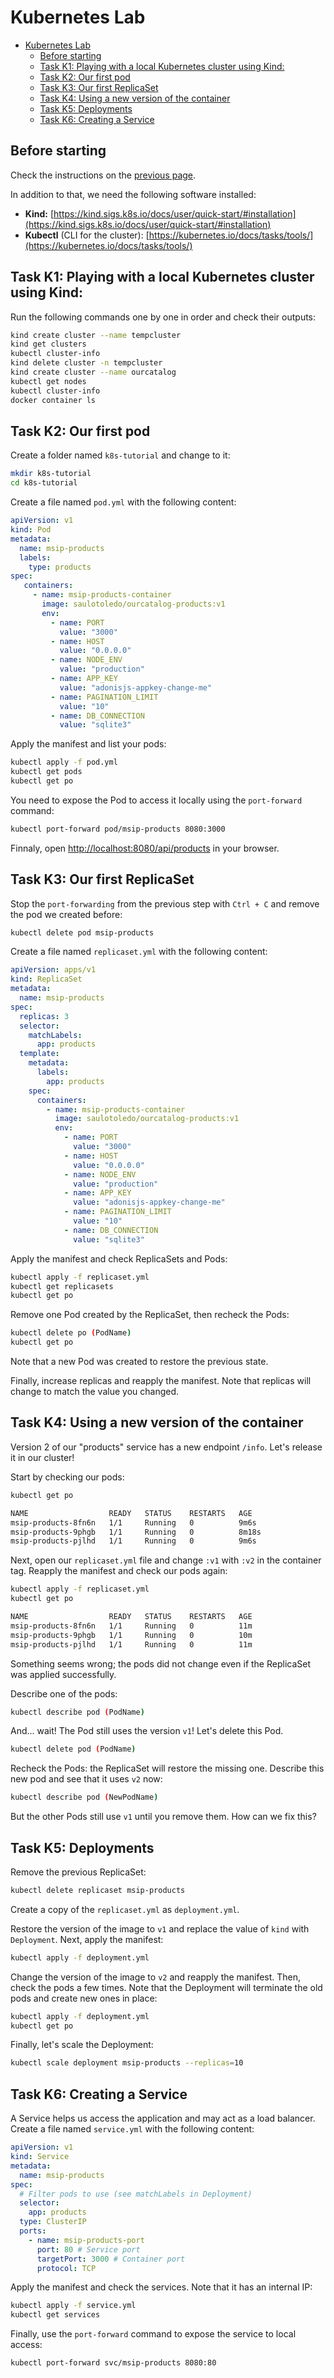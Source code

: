 # Kubernetes Lab

- [Kubernetes Lab](#kubernetes-lab)
  - [Before starting](#before-starting)
  - [Task K1: Playing with a local Kubernetes cluster using Kind:](#task-k1-playing-with-a-local-kubernetes-cluster-using-kind)
  - [Task K2: Our first pod](#task-k2-our-first-pod)
  - [Task K3: Our first ReplicaSet](#task-k3-our-first-replicaset)
  - [Task K4: Using a new version of the container](#task-k4-using-a-new-version-of-the-container)
  - [Task K5: Deployments](#task-k5-deployments)
  - [Task K6: Creating a Service](#task-k6-creating-a-service)


## Before starting

Check the instructions on the [previous page](README.md).

In addition to that, we need the following software installed:

- **Kind:** [https://kind.sigs.k8s.io/docs/user/quick-start/#installation](https://kind.sigs.k8s.io/docs/user/quick-start/#installation)
- **Kubectl** (CLI for the cluster): [https://kubernetes.io/docs/tasks/tools/](https://kubernetes.io/docs/tasks/tools/)

## Task K1: Playing with a local Kubernetes cluster using Kind:

Run the following commands one by one in order and check their outputs:

```sh
kind create cluster --name tempcluster
kind get clusters
kubectl cluster-info
kind delete cluster -n tempcluster
kind create cluster --name ourcatalog
kubectl get nodes
kubectl cluster-info
docker container ls
```

## Task K2: Our first pod

Create a folder named `k8s-tutorial` and change to it:

```sh
mkdir k8s-tutorial
cd k8s-tutorial
```

Create a file named `pod.yml` with the following content:

```yaml
apiVersion: v1
kind: Pod
metadata:
  name: msip-products
  labels:
    type: products
spec:
   containers:
     - name: msip-products-container
       image: saulotoledo/ourcatalog-products:v1
       env:
         - name: PORT
           value: "3000"
         - name: HOST
           value: "0.0.0.0"
         - name: NODE_ENV
           value: "production"
         - name: APP_KEY
           value: "adonisjs-appkey-change-me"
         - name: PAGINATION_LIMIT
           value: "10"
         - name: DB_CONNECTION
           value: "sqlite3"
```

Apply the manifest and list your pods:

```sh
kubectl apply -f pod.yml
kubectl get pods
kubectl get po
```

You need to expose the Pod to access it locally using the `port-forward` command:

```sh
kubectl port-forward pod/msip-products 8080:3000
```

Finnaly, open [http://localhost:8080/api/products](http://localhost:8080/api/products) in your browser.


## Task K3: Our first ReplicaSet

Stop the `port-forwarding` from the previous step with `Ctrl + C` and remove the pod we created before:

```sh
kubectl delete pod msip-products
```

Create a file named `replicaset.yml` with the following content:

```yaml
apiVersion: apps/v1
kind: ReplicaSet
metadata:
  name: msip-products
spec:
  replicas: 3
  selector:
    matchLabels:
      app: products
  template:
    metadata:
      labels:
        app: products
    spec:
      containers:
        - name: msip-products-container
          image: saulotoledo/ourcatalog-products:v1
          env:
            - name: PORT
              value: "3000"
            - name: HOST
              value: "0.0.0.0"
            - name: NODE_ENV
              value: "production"
            - name: APP_KEY
              value: "adonisjs-appkey-change-me"
            - name: PAGINATION_LIMIT
              value: "10"
            - name: DB_CONNECTION
              value: "sqlite3"
```

Apply the manifest and check ReplicaSets and Pods:

```sh
kubectl apply -f replicaset.yml
kubectl get replicasets
kubectl get po
```

Remove one Pod created by the ReplicaSet, then recheck the Pods:

```sh
kubectl delete po (PodName)
kubectl get po
```

Note that a new Pod was created to restore the previous state.

Finally, increase replicas and reapply the manifest. Note that replicas will change to match the value you changed.


## Task K4: Using a new version of the container

Version 2 of our "products" service has a new endpoint `/info`. Let's release it in our cluster!

Start by checking our pods:

```sh
kubectl get po

NAME                  READY   STATUS    RESTARTS   AGE
msip-products-8fn6n   1/1     Running   0          9m6s
msip-products-9phgb   1/1     Running   0          8m18s
msip-products-pjlhd   1/1     Running   0          9m6s
```

Next, open our `replicaset.yml` file and change `:v1` with `:v2` in the container tag. Reapply the manifest and check our pods again:

```sh
kubectl apply -f replicaset.yml
kubectl get po

NAME                  READY   STATUS    RESTARTS   AGE
msip-products-8fn6n   1/1     Running   0          11m
msip-products-9phgb   1/1     Running   0          10m
msip-products-pjlhd   1/1     Running   0          11m
```

Something seems wrong; the pods did not change even if the ReplicaSet was applied successfully.

Describe one of the pods:

```sh
kubectl describe pod (PodName)
```

And... wait! The Pod still uses the version `v1`! Let's delete this Pod.

```sh
kubectl delete pod (PodName)
```

Recheck the Pods: the ReplicaSet will restore the missing one. Describe this new pod and see that it uses `v2` now:

```sh
kubectl describe pod (NewPodName)
```

But the other Pods still use `v1` until you remove them. How can we fix this?


## Task K5: Deployments

Remove the previous ReplicaSet:

```sh
kubectl delete replicaset msip-products
```

Create a copy of the `replicaset.yml` as `deployment.yml`.

Restore the version of the image to `v1` and replace the value of `kind` with `Deployment`. Next, apply the manifest:

```sh
kubectl apply -f deployment.yml
```

Change the version of the image to `v2` and reapply the manifest. Then, check the pods a few times. Note that the Deployment will terminate the old pods and create new ones in place:

```sh
kubectl apply -f deployment.yml
kubectl get po
```

Finally, let's scale the Deployment:

```sh
kubectl scale deployment msip-products --replicas=10
```

## Task K6: Creating a Service

A Service helps us access the application and may act as a load balancer. Create a file named `service.yml` with the following content:

```yaml
apiVersion: v1
kind: Service
metadata:
  name: msip-products
spec:
  # Filter pods to use (see matchLabels in Deployment)
  selector:
    app: products
  type: ClusterIP
  ports:
    - name: msip-products-port
      port: 80 # Service port
      targetPort: 3000 # Container port
      protocol: TCP
```

Apply the manifest and check the services. Note that it has an internal IP:

```sh
kubectl apply -f service.yml
kubectl get services
```

Finally, use the `port-forward` command to expose the service to local access:

```sh
kubectl port-forward svc/msip-products 8080:80
```
